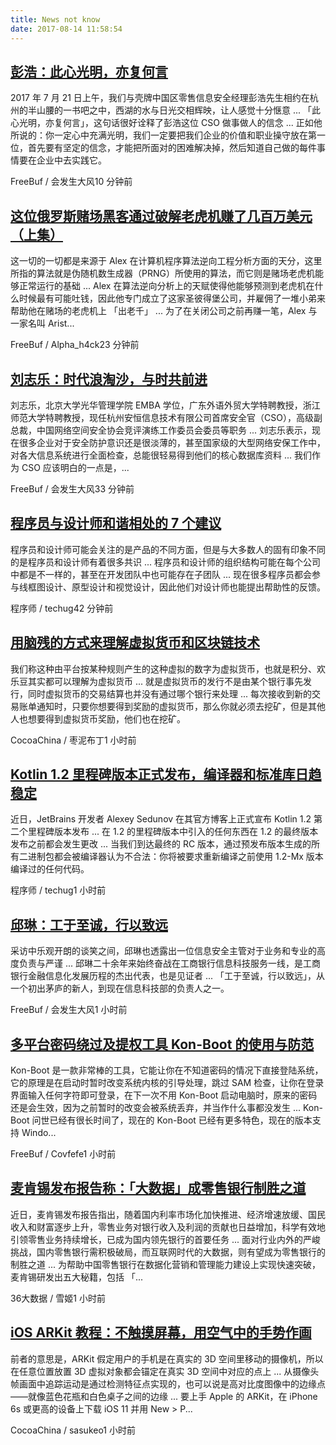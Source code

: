 ```yaml
---
title: News not know
date: 2017-08-14 11:58:54
---
```

[彭浩：此心光明，亦复何言](http://www.freebuf.com/column/144091.html)
-----------------

2017 年 7 月 21 日上午，我们与壳牌中国区零售信息安全经理彭浩先生相约在杭州的半山腰的一书吧之中，西湖的水与日光交相辉映，让人感觉十分惬意 ... 「此心光明，亦复何言」，这句话很好诠释了彭浩这位 CSO 做事做人的信念 ... 正如他所说的：你一定心中充满光明，我们一定要把我们企业的价值和职业操守放在第一位，首先要有坚定的信念，才能把所面对的困难解决掉，然后知道自己做的每件事情要在企业中去实践它。

FreeBuf / 会发生大风10 分钟前

[这位俄罗斯赌场黑客通过破解老虎机赚了几百万美元（上集）](http://www.freebuf.com/news/144057.html)
-----------------

这一切的一切都是来源于 Alex 在计算机程序算法逆向工程分析方面的天分，这里所指的算法就是伪随机数生成器（PRNG）所使用的算法，而它则是赌场老虎机能够正常运行的基础 ... Alex 在算法逆向分析上的天赋使得他能够预测到老虎机在什么时候最有可能吐钱，因此他专门成立了这家圣彼得堡公司，并雇佣了一堆小弟来帮助他在赌场的老虎机上 「出老千」 ... 为了在关闭公司之前再赚一笔，Alex 与一家名叫 Arist...

FreeBuf / Alpha_h4ck23 分钟前

[刘志乐：时代浪淘沙，与时共前进](http://www.freebuf.com/column/144073.html)
-----------------

刘志乐，北京大学光华管理学院 EMBA 学位，广东外语外贸大学特聘教授，浙江师范大学特聘教授，现任杭州安恒信息技术有限公司首席安全官（CSO），高级副总裁，中国网络空间安全协会竞评演练工作委员会委员等职务 ... 刘志乐表示，现在很多企业对于安全防护意识还是很淡薄的，甚至国家级的大型网络安保工作中，对各大信息系统进行全面检查，总能很轻易得到他们的核心数据库资料 ... 我们作为 CSO 应该明白的一点是，...

FreeBuf / 会发生大风33 分钟前

[程序员与设计师和谐相处的 7 个建议](http://www.techug.com/post/7-things-i-wished-developers-did-more-of-when-working-with-designers.html)
-----------------

程序员和设计师可能会关注的是产品的不同方面，但是与大多数人的固有印象不同的是程序员和设计师有着很多共识 ... 程序员和设计师的组织结构可能在每个公司中都是不一样的，甚至在开发团队中也可能存在子团队 ... 现在很多程序员都会参与线框图设计、原型设计和视觉设计，因此他们对设计师也能提出帮助性的反馈。

程序师 / techug42 分钟前

[用脑残的方式来理解虚拟货币和区块链技术](http://www.cocoachina.com/programmer/20170814/20238.html)
-----------------

我们称这种由平台按某种规则产生的这种虚拟的数字为虚拟货币，也就是积分、欢乐豆其实都可以理解为虚拟货币 ... 就是虚拟货币的发行不是由某个银行事先发行，同时虚拟货币的交易结算也并没有通过哪个银行来处理 ... 每次接收到新的交易账单通知时，只要你想要得到奖励的虚拟货币，那么你就必须去挖矿，但是其他人也想要得到虚拟货币奖励，他们也在挖矿。

CocoaChina / 枣泥布丁1 小时前

[Kotlin 1.2 里程碑版本正式发布，编译器和标准库日趋稳定](http://www.techug.com/post/kotlin-1-2-m2-is-out.html)
-----------------

近日，JetBrains 开发者 Alexey Sedunov 在其官方博客上正式宣布 Kotlin 1.2 第二个里程碑版本发布 ... 在 1.2 的里程碑版本中引入的任何东西在 1.2 的最终版本发布之前都会发生更改 ... 当我们到达最终的 RC 版本，通过预发布版本生成的所有二进制包都会被编译器认为不合法：你将被要求重新编译之前使用 1.2-Mx 版本编译过的任何代码。

程序师 / techug1 小时前

[邱琳：工于至诚，行以致远](http://www.freebuf.com/column/144067.html)
-----------------

采访中乐观开朗的谈笑之间，邱琳也透露出一位信息安全主管对于业务和专业的高度负责与严谨 ... 邱琳二十余年来始终奋战在工商银行信息科技服务一线，是工商银行金融信息化发展历程的杰出代表，也是见证者 ... 「工于至诚，行以致远」，从一个初出茅庐的新人，到现在信息科技部的负责人之一。

FreeBuf / 会发生大风1 小时前

[多平台密码绕过及提权工具 Kon-Boot 的使用与防范](http://www.freebuf.com/sectool/143988.html)
-----------------

Kon-Boot 是一款非常棒的工具，它能让你在不知道密码的情况下直接登陆系统，它的原理是在启动时暂时改变系统内核的引导处理，跳过 SAM 检查，让你在登录界面输入任何字符即可登录，在下一次不用 Kon-Boot 启动电脑时，原来的密码还是会生效，因为之前暂时的改变会被系统丢弃，并当作什么事都没发生 ... Kon-Boot 问世已经有很长时间了，现在的 Kon-Boot 已经有更多特色，现在的版本支持 Windo...

FreeBuf / Covfefe1 小时前

[麦肯锡发布报告称：「大数据」成零售银行制胜之道](http://www.36dsj.com/archives/92417)
-----------------

近日，麦肯锡发布报告指出，随着国内利率市场化加快推进、经济增速放缓、国民收入和财富逐步上升，零售业务对银行收入及利润的贡献也日益增加，科学有效地引领零售业务持续增长，已成为国内领先银行的首要任务 ... 面对行业内外的严峻挑战，国内零售银行需积极破局，而互联网时代的大数据，则有望成为零售银行的制胜之道 ... 为帮助中国零售银行在数据化营销和管理能力建设上实现快速突破，麦肯锡研发出五大秘籍，包括 「...

36大数据 / 雪姬1 小时前

[iOS ARKit 教程：不触摸屏幕，用空气中的手势作画](http://www.cocoachina.com/ios/20170814/20236.html)
-----------------

前者的意思是，ARKit 假定用户的手机是在真实的 3D 空间里移动的摄像机，所以在任意位置放置 3D 虚拟对象都会锚定在真实 3D 空间中对应的点上 ... 从摄像头帧画面中追踪运动是通过检测特征点实现的，也可以说是高对比度图像中的边缘点——就像蓝色花瓶和白色桌子之间的边缘 ... 要上手 Apple 的 ARKit，在 iPhone 6s 或更高的设备上下载 iOS 11 并用 New > P...

CocoaChina / sasukeo1 小时前

